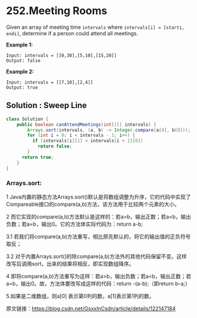 # 252.Meeting Rooms

Given an array of meeting time `intervals` where `intervals[i] = [starti, endi]`, determine if a person could attend all meetings.

 

**Example 1:**

```
Input: intervals = [[0,30],[5,10],[15,20]]
Output: false
```

**Example 2:**

```
Input: intervals = [[7,10],[2,4]]
Output: true
```





## Solution : Sweep Line

```java
class Solution {
    public boolean canAttendMeetings(int[][] intervals) {
        Arrays.sort(intervals, (a, b) -> Integer.compare(a[0], b[0]));
      	for (int i = 0; i < intervals - 1; i++) {
          if (intervals[i][1] > intervals[i + 1][0]) 
            return false;
        }
      return true;
    }
}
```





### Arrays.sort:

1 Java内置的静态方法Arrays.sort()默认是将数组调整为升序，它的代码中实现了Compareable接口的compare(a,b)方法，该方法用于比较两个元素的大小。

2 而它实现的compare(a,b)方法默认是这样的：若a>b，输出正数；若a<b，输出负数；若a=b，输出0。它的方法体实际代码为：return a-b;

3.1 若我们将compare(a,b)方法重写，相比原先默认的，将它的输出值的正负符号取反；

3.2 对于内置Arrays.sort()的除compare(a,b)方法外的其他代码保留不变。这样改写后调用sort，出来的结果将相反，即实现数组降序。

4 即将compare(a,b)方法重写为这样：若a>b，输出负数；若a<b，输出正数；若a=b，输出0。故，方法体要改写成这样的代码：return -(a-b);（即return b-a;）

5.如果是二维数组，则a[0] 表示第0列的数，a[1]表示第1列的数。

原文链接：https://blog.csdn.net/GsxxInCsdn/article/details/122147184